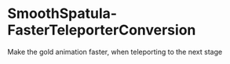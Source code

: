 # SmoothSpatula-FasterTeleporterConversion
Make the gold animation faster, when teleporting to the next stage
